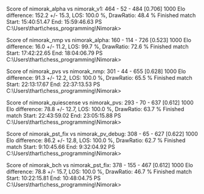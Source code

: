 Score of nimorak_alpha vs nimorak_v1: 464 - 52 - 484  [0.706] 1000
Elo difference: 152.2 +/- 15.3, LOS: 100.0 %, DrawRatio: 48.4 %
Finished match
Start: 15:40:51.47
End:   15:59:46.63
PS C:\Users\thart\chess_programming\Nimorak>

Score of nimorak_nmp vs nimorak_alpha: 160 - 114 - 726  [0.523] 1000
Elo difference: 16.0 +/- 11.2, LOS: 99.7 %, DrawRatio: 72.6 %
Finished match
Start: 17:42:22.65
End:   18:04:06.79
PS C:\Users\thart\chess_programming\Nimorak>

Score of nimorak_pvs vs nimorak_nmp: 301 - 44 - 655  [0.628] 1000
Elo difference: 91.3 +/- 12.2, LOS: 100.0 %, DrawRatio: 65.5 %
Finished match
Start: 22:13:17.67
End:   22:37:13.53
PS C:\Users\thart\chess_programming\Nimorak>

Score of nimorak_quiescense vs nimorak_pvs: 293 - 70 - 637  [0.612] 1000
Elo difference: 78.8 +/- 12.7, LOS: 100.0 %, DrawRatio: 63.7 %
Finished match
Start: 22:43:59.02
End:   23:05:15.88
PS C:\Users\thart\chess_programming\Nimorak>

Score of nimorak_pst_fix vs nimorak_pv_debug: 308 - 65 - 627  [0.622] 1000
Elo difference: 86.2 +/- 12.8, LOS: 100.0 %, DrawRatio: 62.7 %
Finished match
Start:  9:10:45.66
End:    9:32:04.92
PS C:\Users\thart\chess_programming\Nimorak>

Score of nimorak_bch vs nimorak_pst_fix: 378 - 155 - 467  [0.612] 1000
Elo difference: 78.8 +/- 15.7, LOS: 100.0 %, DrawRatio: 46.7 %
Finished match
Start: 10:22:15.81
End:   10:48:04.75
PS C:\Users\thart\chess_programming\Nimorak>